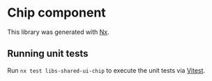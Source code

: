 # Chip component

This library was generated with [Nx](https://nx.dev).

## Running unit tests

Run `nx test libs-shared-ui-chip` to execute the unit tests via [Vitest](https://vitest.dev/).
